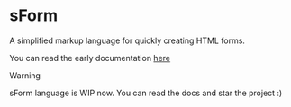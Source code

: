 # sForm
A simplified markup language for quickly creating HTML forms.

You can read the early documentation [here](./docs.md)

> [!WARNING]
> sForm language is WIP now. You can read the docs and star the project :)
